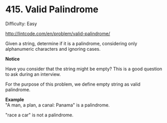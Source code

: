 # 415. Valid Palindrome

Difficulty: Easy

http://lintcode.com/en/problem/valid-palindrome/

Given a string, determine if it is a palindrome, considering only alphanumeric characters and ignoring cases.

**Notice**  

Have you consider that the string might be empty? This is a good question to ask during an interview.

For the purpose of this problem, we define empty string as valid palindrome.

**Example**  
"A man, a plan, a canal: Panama" is a palindrome.

"race a car" is not a palindrome.
